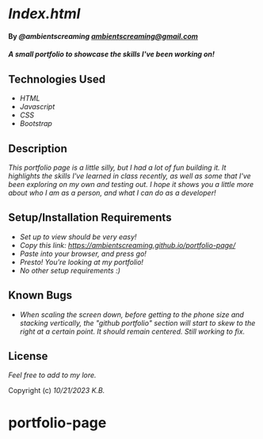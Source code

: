 # _Index.html_

#### By _**@ambientscreaming ambientscreaming@gmail.com**_

#### _A small portfolio to showcase the skills I've been working on!_

## Technologies Used

* _HTML_
* _Javascript_
* _CSS_
* _Bootstrap_

## Description

_This portfolio page is a little silly, but I had a lot of fun building it. It highlights the skills I've learned in class recently, as well as some that I've been exploring on my own and testing out. I hope it shows you a little more about who I am as a person, and what I can do as a developer!_

## Setup/Installation Requirements

* _Set up to view should be very easy!_
* _Copy this link: https://ambientscreaming.github.io/portfolio-page/_
* _Paste into your browser, and press go!_
* _Presto! You're looking at my portfolio!_
* _No other setup requirements :)_

## Known Bugs

* _When scaling the screen down, before getting to the phone size and stacking vertically, the "github portfolio" section will start to skew to the right at a certain point. It should remain centered. Still working to fix._

## License

_Feel free to add to my lore._

Copyright (c) _10/21/2023_ _K.B._

# portfolio-page
